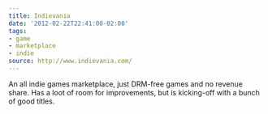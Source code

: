 ```yaml
---
title: Indievania
date: '2012-02-22T22:41:00-02:00'
tags:
- game
- marketplace
- indie
source: http://www.indievania.com/
---
```

An all indie games marketplace, just DRM-free games and no revenue share. Has a loot of room for improvements, but is kicking-off with a bunch of good titles.
